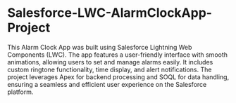 # Salesforce-LWC-AlarmClockApp-Project
This Alarm Clock App was built using Salesforce Lightning Web Components (LWC). 
The app features a user-friendly interface with smooth animations, allowing users to set and manage alarms easily. It includes custom ringtone functionality, time display, and alert notifications. The project leverages Apex for backend processing and SOQL for data handling, ensuring a seamless and efficient user experience on the Salesforce platform.
